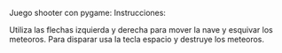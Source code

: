 Juego shooter con pygame:
Instrucciones:

Utiliza las flechas izquierda y derecha para mover la nave y esquivar los meteoros.
Para disparar usa la tecla espacio y destruye los meteoros.